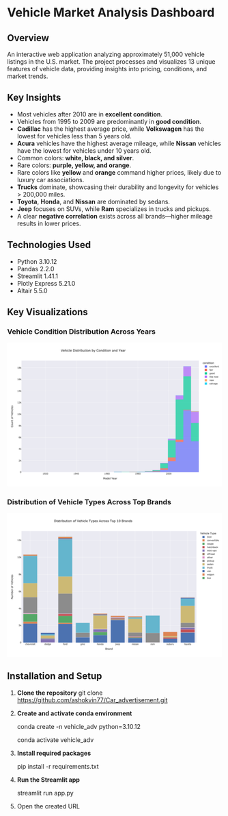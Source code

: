 # Vehicle Market Analysis Dashboard

## Overview
An interactive web application analyzing approximately 51,000 vehicle listings in the U.S. market. The project processes and visualizes 13 unique features of vehicle data, providing insights into pricing, conditions, and market trends.

## Key Insights
   - Most vehicles after 2010 are in **excellent condition**.
   - Vehicles from 1995 to 2009 are predominantly in **good condition**.
   - **Cadillac** has the highest average price, while **Volkswagen** has the lowest for vehicles less than 5 years old.
   - **Acura** vehicles have the highest average mileage, while **Nissan** vehicles have the lowest for vehicles under 10 years old.
   - Common colors: **white, black, and silver**.
   - Rare colors: **purple, yellow, and orange**.
   - Rare colors like **yellow** and **orange** command higher prices, likely due to luxury car associations.
   - **Trucks** dominate, showcasing their durability and longevity for vehicles > 200,000 miles.
   - **Toyota**, **Honda**, and **Nissan** are dominated by sedans.
   - **Jeep** focuses on SUVs, while **Ram** specializes in trucks and pickups.
   - A clear **negative correlation** exists across all brands—higher mileage results in lower prices.

## Technologies Used
- Python 3.10.12
- Pandas 2.2.0
- Streamlit 1.41.1
- Plotly Express 5.21.0
- Altair 5.5.0

## Key Visualizations

### Vehicle Condition Distribution Across Years
![Vehicle Condition by Year](images/condition_year_dist.png)

### Distribution of Vehicle Types Across Top Brands
![Top Brands Distribution](images/top_brands_distribution.png)

## Installation and Setup

1. **Clone the repository**
     git clone https://github.com/ashokvin77/Car_advertisement.git

2. **Create and activate conda environment**

     conda create -n vehicle_adv python=3.10.12

     conda activate vehicle_adv

3. **Install required packages**

    pip install -r requirements.txt


4. **Run the Streamlit app**

     streamlit run app.py

5. Open the created URL